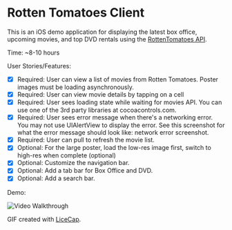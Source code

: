 # Rotten Tomatoes Client

This is an iOS demo application for displaying the latest box office, upcoming movies, and top DVD rentals using the [RottenTomatoes API](http://developer.rottentomatoes.com/). 

Time: ~8-10 hours

User Stories/Features:

* [x] Required: User can view a list of movies from Rotten Tomatoes. Poster images must be loading asynchronously.
* [x] Required: User can view movie details by tapping on a cell
* [x] Required: User sees loading state while waiting for movies API. You can use one of the 3rd party libraries at cocoacontrols.com.
* [x] Required: User sees error message when there's a networking error. You may not use UIAlertView to display the error. See this screenshot for what the error message should look like: network error screenshot.
* [x] Required: User can pull to refresh the movie list.
* [x] Optional: For the large poster, load the low-res image first, switch to high-res when complete (optional)
* [x] Optional: Customize the navigation bar.
* [x] Optional: Add a tab bar for Box Office and DVD.
* [x] Optional: Add a search bar.

Demo:

![Video Walkthrough](RottenTomatoes.gif)

GIF created with [LiceCap](http://www.cockos.com/licecap/).

